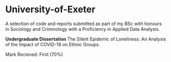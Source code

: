 # University-of-Exeter
A selection of code and reports submitted as part of my BSc with honours in Sociology and Criminology with a Proficiency in Applied Data Analysis.

**Undergraduate Dissertation**
The Silent Epidemic of Loneliness: An Analysis of the Impact of COVID-19 on Ethnic Groups.

Mark Recieved: First (70%)

